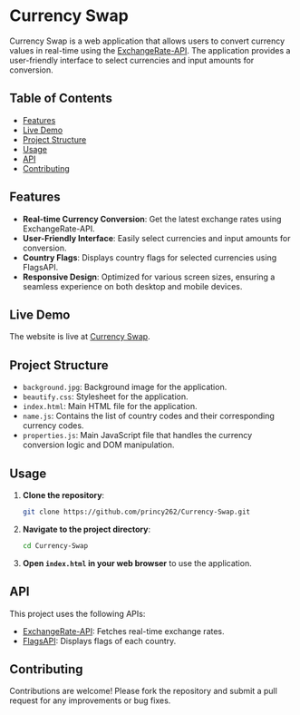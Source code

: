 # Currency Swap

Currency Swap is a web application that allows users to convert currency values in real-time using the [ExchangeRate-API](https://www.exchangerate-api.com/). The application provides a user-friendly interface to select currencies and input amounts for conversion.

## Table of Contents

- [Features](#features)
- [Live Demo](#live-demo)
- [Project Structure](#project-structure)
- [Usage](#usage)
- [API](#api)
- [Contributing](#contributing)

## Features

- **Real-time Currency Conversion**: Get the latest exchange rates using ExchangeRate-API.
- **User-Friendly Interface**: Easily select currencies and input amounts for conversion.
- **Country Flags**: Displays country flags for selected currencies using FlagsAPI.
- **Responsive Design**: Optimized for various screen sizes, ensuring a seamless experience on both desktop and mobile devices.

## Live Demo

The website is live at [Currency Swap](https://princy262.github.io/Currency-Swap/).

## Project Structure

- `background.jpg`: Background image for the application.
- `beautify.css`: Stylesheet for the application.
- `index.html`: Main HTML file for the application.
- `name.js`: Contains the list of country codes and their corresponding currency codes.
- `properties.js`: Main JavaScript file that handles the currency conversion logic and DOM manipulation.

## Usage

1. **Clone the repository**:
    ```sh
    git clone https://github.com/princy262/Currency-Swap.git
    ```
2. **Navigate to the project directory**:
    ```sh
    cd Currency-Swap
    ```
3. **Open `index.html` in your web browser** to use the application.

## API

This project uses the following APIs:
- [ExchangeRate-API](https://www.exchangerate-api.com/): Fetches real-time exchange rates.
- [FlagsAPI](https://flagsapi.com): Displays flags of each country.

## Contributing

Contributions are welcome! Please fork the repository and submit a pull request for any improvements or bug fixes.